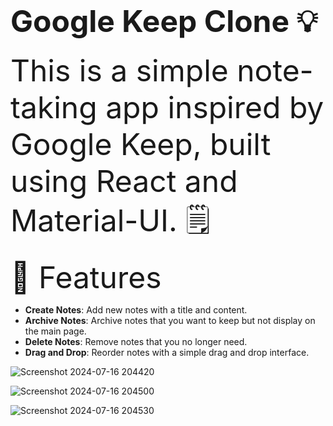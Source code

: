 # <font size="24">Google Keep Clone 💡</font>

<font size="16">This is a simple note-taking app inspired by Google Keep, built using React and Material-UI. 🗒️</font>

<font size="16">🚀 Features</font>
- **Create Notes**: Add new notes with a title and content.
- **Archive Notes**: Archive notes that you want to keep but not display on the main page.
- **Delete Notes**: Remove notes that you no longer need.
- **Drag and Drop**: Reorder notes with a simple drag and drop interface.




![Screenshot 2024-07-16 204420](https://github.com/user-attachments/assets/43c07aa4-5112-46ec-bc12-334707d06f46)

![Screenshot 2024-07-16 204500](https://github.com/user-attachments/assets/26f0a3cc-edac-4210-a588-541be27ecfa3)

![Screenshot 2024-07-16 204530](https://github.com/user-attachments/assets/043121b6-9b50-46d1-bf40-8bd6d87b6f66)


